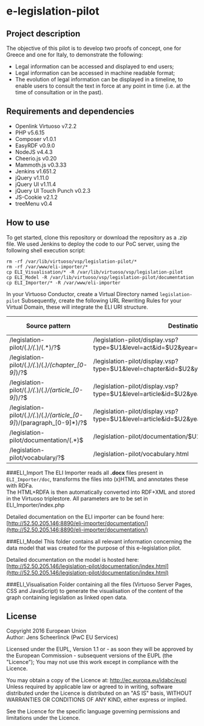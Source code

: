 # e-legislation-pilot

## Project description

The objective of this pilot is to develop two proofs of concept, one for Greece and one for Italy, to demonstrate the following:
* Legal information can be accessed and displayed to end users;
* Legal information can be accessed in machine readable format;
* The evolution of legal information can be displayed in a timeline, to enable users to consult the text in force at any point in time (i.e. at the time of consultation or in the past).


## Requirements and dependencies

* Openlink Virtuoso v7.2.2
* PHP v5.6.15
* Composer v1.0.1
* EasyRDF v0.9.0
* NodeJS v4.4.3
* Cheerio.js v0.20
* Mammoth.js v0.3.33
* Jenkins v1.651.2
* jQuery v1.11.0
* jQuery UI v1.11.4
* jQuery UI Touch Punch v0.2.3
* JS-Cookie v2.1.2
* treeMenu v0.4

## How to use

To get started, clone this repository or download the repository as a .zip file.
We used Jenkins to deploy the code to our PoC server, using the following shell execution script:
```
rm -rf /var/lib/virtuoso/vsp/legislation-pilot/*
rm -rf /var/www/eli-importer/*
cp ELI_Visualisation/* -R /var/lib/virtuoso/vsp/legislation-pilot
cp ELI_Model -R /var/lib/virtuoso/vsp/legislation-pilot/documentation
cp ELI_Importer/* -R /var/www/eli-importer
```

In your Virtuoso Conductor, create a Virtual Directory named `legislation-pilot`
Subsequently, create the following URL Rewriting Rules for your Virtual Domain, these will integrate the ELI URI structure.

Source pattern | Destination | Rule matching 
--- | --- | ---
/legislation-pilot/(.*)\/(.*)\/(.*)\/?$ | /legislation-pilot/display.vsp?type=$U1&level=act&id=$U2&year=$U3 | Last matching
/legislation-pilot/(.*)\/(.*)\/(.*)\/(chapter_[0-9]*)\/?$ | /legislation-pilot/display.vsp?type=$U1&level=chapter&id=$U2&year=$U3&ref=$U4 | Last matching
/legislation-pilot/(.*)\/(.*)\/(.*)\/(article_[0-9]*)\/?$ | /legislation-pilot/display.vsp?type=$U1&level=article&id=$U2&year=$U3&ref=$U4 | Last matching
/legislation-pilot/(.*)\/(.*)\/(.*)\/(article_[0-9]*)\/(paragraph_[0-9]*)\/?$ | /legislation-pilot/display.vsp?type=$U1&level=article&id=$U2&year=$U3&ref=$U4&par=$U5 | Last matching
/legislation-pilot/documentation/(.*)$ | /legislation-pilot/documentation/$U1 | Last matching
/legislation-pilot/vocabulary\/?$ | /legislation-pilot/vocabulary.html | Last matching

###ELI_Import
The ELI Importer reads all **.docx** files present in `ELI_Importer/doc`, transforms the files into (x)HTML and annotates these with RDFa.  
The HTML+RDFA is then automatically converted into RDF+XML and stored in the Virtuoso triplestore.
All parameters are to be set in ELI_Importer/index.php

Detailed documentation on the ELI importer can be found here: [http://52.50.205.146:8890/eli-importer/documentation/](http://52.50.205.146:8890/eli-importer/documentation/)

###ELI_Model
This folder contains all relevant information concerning the data model that was created for the purpose of this e-legislation pilot.

Detailed documentation on the model is hosted here: [http://52.50.205.146/legislation-pilot/documentation/index.html](http://52.50.205.146/legislation-pilot/documentation/index.html)

###ELI_Visualisation
Folder containing all the files (Virtuoso Server Pages, CSS and JavaScript) to generate the visualisation of the content of the graph containing legislation as linked open data.

## License

Copyright 2016 European Union  
Author: Jens Scheerlinck (PwC EU Services)  

Licensed under the EUPL, Version 1.1 or - as soon they
will be approved by the European Commission - subsequent
versions of the EUPL (the "Licence");
You may not use this work except in compliance with the Licence.

You may obtain a copy of the Licence at:
http://ec.europa.eu/idabc/eupl  
Unless required by applicable law or agreed to in
writing, software distributed under the Licence is
distributed on an "AS IS" basis,
WITHOUT WARRANTIES OR CONDITIONS OF ANY KIND, either
express or implied.

See the Licence for the specific language governing
permissions and limitations under the Licence.

